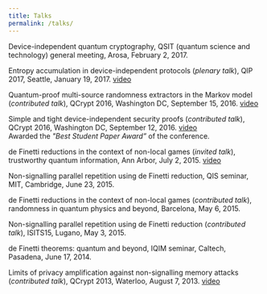 ```yaml
---
title: Talks
permalink: /talks/
---
```


Device-independent quantum cryptography, QSIT (quantum science and technology) general meeting, Arosa, February 2, 2017.

Entropy accumulation in device-independent protocols (*plenary talk*), QIP 2017, Seattle, January 19, 2017. [video](https://www.youtube.com/watch?v=4rwA_2aLnLc)

Quantum-proof multi-source randomness extractors in the Markov model (*contributed talk*), QCrypt 2016, Washington DC, September 15, 2016. [video](https://www.youtube.com/watch?v=CloEUzNqXWs&feature=youtu.be&list=PLUz_4vZOI0H0nfczvYk2C_UbE_BMs8cpY)

Simple and tight device-independent security proofs (*contributed talk*), QCrypt 2016, Washington DC, September 12, 2016. [video](https://www.youtube.com/watch?v=JWEdZ16OyWE&feature=youtu.be&list=PLUz_4vZOI0H0nfczvYk2C_UbE_BMs8cpY) <br/>
Awarded the *"Best Student Paper Award”* of the conference.

de Finetti reductions in the context of non-local games (*invited talk*), trustworthy quantum information, Ann Arbor, July 2, 2015. [video](https://www.youtube.com/watch?v=6OME6EPJeP4)

Non-signalling parallel repetition using de Finetti reduction, QIS seminar, MIT, Cambridge, June 23, 2015.

de Finetti reductions in the context of non-local games (*contributed talk*), randomness in quantum physics and beyond, Barcelona, May 6, 2015.

Non-signalling parallel repetition using de Finetti reduction (*contributed talk*), ISITS15, Lugano, May 3, 2015.

de Finetti theorems: quantum and beyond, IQIM seminar, Caltech, Pasadena, June 17, 2014.

Limits of privacy amplification against non-signalling memory attacks (*contributed talk*), QCrypt 2013, Waterloo, August 7, 2013. [video](https://www.youtube.com/watch?v=vXUHCNzP8Pc)
